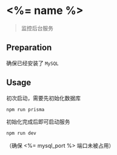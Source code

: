 # <%= name %>

> 监控后台服务

## Preparation

确保已经安装了 `MySQL`

## Usage

初次启动，需要先初始化数据库

```bash
npm run prisma
```

初始化完成后即可启动服务

```bash
npm run dev
```

（确保 <%= mysql_port %> 端口未被占用）
